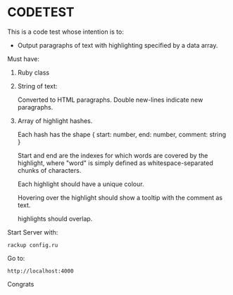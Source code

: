 # CODETEST

This is a code test whose intention is to:

* Output paragraphs of text with highlighting specified by a data array.

Must have:

1. Ruby class
2. String of text:

	Converted to HTML paragraphs. Double new-lines indicate new paragraphs.

3. Array of highlight hashes.
	
	Each hash has the shape { start: number, end: number, comment: string }

	Start and end are the indexes for which words are covered by the highlight, where "word" is simply defined as whitespace-separated chunks of characters.

	Each highlight should have a unique colour.

	Hovering over the highlight should show a tooltip with the comment as text.

	highlights should overlap.


Start Server with:
	
	rackup config.ru

Go to:
	
	http://localhost:4000

Congrats
